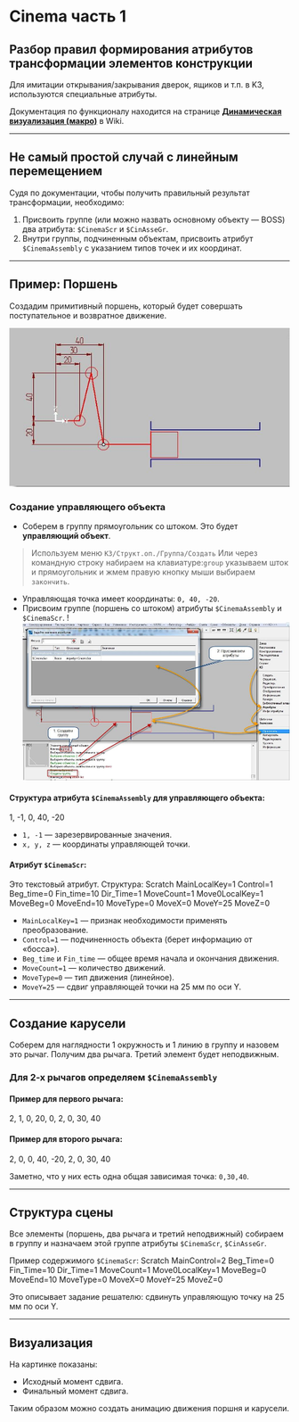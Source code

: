 # Cinema часть 1

## Разбор правил формирования атрибутов трансформации элементов конструкции

Для имитации открывания/закрывания дверок, ящиков и т.п. в K3, используются специальные атрибуты.

Документация по функционалу находится на странице [**Динамическая визуализация (макро)**](https://bit.ly/3XzZ1Kd) в Wiki.

---

## Не самый простой случай с линейным перемещением

Судя по документации, чтобы получить правильный результат трансформации, необходимо:

1. Присвоить группе (или можно назвать основному объекту — BOSS) два атрибута: `$CinemaScr` и `$CinAsseGr`.
2. Внутри группы, подчиненным объектам, присвоить атрибут `$CinemaAssembly` с указанием типов точек и их координат.

---

## Пример: Поршень

Создадим примитивный поршень, который будет совершать поступательное и возвратное движение.

![Рис.1](.\pictures\cin_1_1.jpg)

### Создание управляющего объекта

- Соберем в группу прямоугольник со штоком. Это будет **управляющий объект**.
> Используем меню `К3/Структ.оп./Группа/Создать` Или через командную строку набираем на клавиатуре:`group` указываем шток и прямоугольник и жмем правую кнопку мыши выбираем `закончить`.

- Управляющая точка имеет координаты: `0, 40, -20`.
- Присвоим группе (поршень со штоком) атрибуты `$CinemaAssembly` и `$CinemaScr`.
!![Рис.1](.\pictures\cin_1_2.jpg)
#### Структура атрибута `$CinemaAssembly` для управляющего объекта:
1, -1, 0, 40, -20

- `1, -1` — зарезервированные значения.
- `x, y, z` — координаты управляющей точки.

#### Атрибут `$CinemaScr`:
Это текстовый атрибут. Структура:
Scratch
MainLocalKey=1
Control=1
Beg_time=0
Fin_time=10
Dir_Time=1
MoveCount=1
Move0LocalKey=1
MoveBeg=0
MoveEnd=10
MoveType=0
MoveX=0
MoveY=25
MoveZ=0


- `MainLocalKey=1` — признак необходимости применять преобразование.
- `Control=1` — подчиненность объекта (берет информацию от «босса»).
- `Beg_time` и `Fin_time` — общее время начала и окончания движения.
- `MoveCount=1` — количество движений.
- `MoveType=0` — тип движения (линейное).
- `MoveY=25` — сдвиг управляющей точки на 25 мм по оси Y.

---

## Создание карусели

Соберем для наглядности 1 окружность и 1 линию в группу и назовем это рычаг. Получим два рычага. Третий элемент будет неподвижным.

### Для 2-х рычагов определяем `$CinemaAssembly`

#### Пример для первого рычага:
2, 1, 0, 20, 0, 2, 0, 30, 40


#### Пример для второго рычага:
2, 0, 0, 40, -20, 2, 0, 30, 40


Заметно, что у них есть одна общая зависимая точка: `0,30,40`.

---

## Структура сцены

Все элементы (поршень, два рычага и третий неподвижный) собираем в группу и назначаем этой группе атрибуты `$CinemaScr`, `$CinAsseGr`.

Пример содержимого `$CinemaScr`:
Scratch
MainControl=2
Beg_Time=0
Fin_Time=10
Dir_Time=1
MoveCount=1
Move0LocalKey=1
MoveBeg=0
MoveEnd=10
MoveType=0
MoveX=0
MoveY=25
MoveZ=0


Это описывает задание решателю: сдвинуть управляющую точку на 25 мм по оси Y.

---

## Визуализация

На картинке показаны:
- Исходный момент сдвига.
- Финальный момент сдвига.

Таким образом можно создать анимацию движения поршня и карусели.